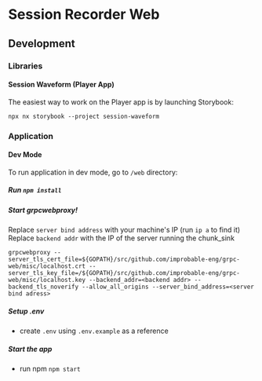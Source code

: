 # Session Recorder Web

## Development

### Libraries

#### Session Waveform (Player App)

The easiest way to work on the Player app is by launching Storybook:

```
npx nx storybook --project session-waveform
```

### Application

#### Dev Mode

To run application in dev mode, go to `/web` directory:

##### Run `npm install`

##### Start grpcwebproxy!

Replace `server bind address` with your machine's IP (run `ip a` to find it)
Replace `backend addr` with the IP of the server running the chunk_sink

```shell
grpcwebproxy --server_tls_cert_file=${GOPATH}/src/github.com/improbable-eng/grpc-web/misc/localhost.crt --server_tls_key_file=/${GOPATH}/src/github.com/improbable-eng/grpc-web/misc/localhost.key --backend_addr=<backend addr> --backend_tls_noverify --allow_all_origins --server_bind_address=<server bind adress>
```

##### Setup .env

- create `.env` using `.env.example` as a reference

##### Start the app

- run npm `npm start`
